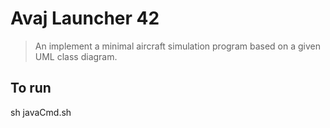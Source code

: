 # Avaj Launcher 42

> An implement a minimal aircraft simulation program based on a given UML class diagram.

## To run
sh javaCmd.sh
